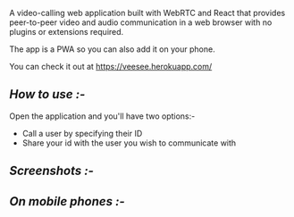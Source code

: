 A video-calling web application built with WebRTC and React that provides peer-to-peer video and audio communication in a web browser with no plugins or extensions required.

The app is a PWA so you can also add it on your phone.

You can check it out at https://veesee.herokuapp.com/

## **_How to use :-_**

Open the application and you'll have two options:-

- Call a user by specifying their ID
- Share your id with the user you wish to communicate with

## **_Screenshots :-_**

## **_On mobile phones :-_**
